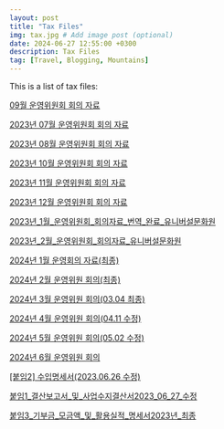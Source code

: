 ```yaml
---
layout: post
title: "Tax Files"
img: tax.jpg # Add image post (optional)
date: 2024-06-27 12:55:00 +0300
description: Tax Files
tag: [Travel, Blogging, Mountains]
---
```


This is a list of tax files:


[09월 운영위원회 회의 자료](https://ucckorea.github.io/assets/tax/09월%20운영위원회%20회의%20자료.hwp)


[2023년 07월 운영위원회 회의 자료](https://ucckorea.github.io/assets/tax/2023년%2007월%20운영위원회%20회의%20자료.hwp)


[2023년 08월 운영위원회 회의 자료](https://ucckorea.github.io/assets/tax/2023년%2008월%20운영위원회%20회의%20자료.hwp)


[2023년 10월 운영위원회 회의 자료](https://ucckorea.github.io/assets/tax/2023년%2010월%20운영위원회%20회의%20자료.hwp)


[2023년 11월 운영위원회 회의 자료](https://ucckorea.github.io/assets/tax/2023년%2011월%20운영위원회%20회의%20자료.hwp)


[2023년 12월 운영위원회 회의 자료](https://ucckorea.github.io/assets/tax/2023년%2012월%20운영위원회%20회의%20자료.hwp)


[2023년_1월_운영위원회_회의자료_번역_완료_유니버설문화원](https://ucckorea.github.io/assets/tax/2023년_1월_운영위원회_회의자료_번역_완료_유니버설문화원.hwp)


[2023년_2월_운영위원회_회의자료_유니버설문화원](https://ucckorea.github.io/assets/tax/2023년_2월_운영위원회_회의자료_유니버설문화원.hwp)


[2024년 1월 운영회의 자료(최종)](https://ucckorea.github.io/assets/tax/2024년%201월%20운영회의%20자료(최종).hwp)


[2024년 2월 운영위원 회의(최종)](https://ucckorea.github.io/assets/tax/2024년%202월%20운영위원%20회의(최종).hwp)


[2024년 3월 운영위원 회의(03.04 최종)](https://ucckorea.github.io/assets/tax/2024년%203월%20운영위원%20회의(03.04%20최종).hwp)


[2024년 4월 운영위원 회의(04.11 수정)](https://ucckorea.github.io/assets/tax/2024년%204월%20운영위원%20회의(04.11%20수정).hwp)


[2024년 5월 운영위원 회의(05.02 수정)](https://ucckorea.github.io/assets/tax/2024년%205월%20운영위원%20회의(05.02%20수정).hwp)


[2024년 6월 운영위원 회의](https://ucckorea.github.io/assets/tax/2024년%206월%20운영위원%20회의.hwp)

[[붙임2] 수입명세서(2023.06.26 수정)](https://ucckorea.github.io/assets/tax/[붙임2]%20수입명세서(2023.06.26%20수정).hwp)

[붙임1_결산보고서_및_사업수지결산서2023_06_27_수정](https://ucckorea.github.io/assets/tax/붙임1_결산보고서_및_사업수지결산서2023_06_27_수정.hwp)

[붙임3_기부금_모금액_및_활용실적_명세서2023년_최종](https://ucckorea.github.io/assets/tax/붙임3_기부금_모금액_및_활용실적_명세서2023년_최종.hwp)
